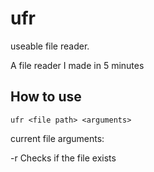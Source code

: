 # ufr

useable file reader.

A file reader I made in 5 minutes


## How to use

`ufr <file path> <arguments>`

current file arguments:

-r     Checks if the file exists
